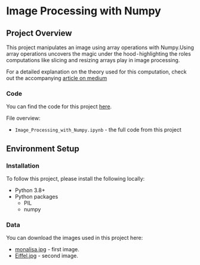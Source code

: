 # Image Processing with Numpy
## Project Overview
This project manipulates an image using array operations with Numpy.Using array operations uncovers the magic under the hood - highlighting the roles computations like slicing and resizing arrays play in image processing.


For a detailed explanation on the theory used for this computation, check out the accompanying [article on medium](https://medium.com/@ayoakinkugbe/linear-regression-from-scratch-using-matrices-991df6e28f62)

### Code
You can find the code for this project [here](https://github.com/ayoakin/Image-Processing-with-NumPy/blob/main/Image_Processing_with_Numpy.ipynb).

File overview:

* `Image_Processing_with_Numpy.ipynb` - the full code from this project


## Environment Setup

### Installation
To follow this project, please install the following locally:

* Python 3.8+
* Python packages
  * PIL
  * numpy

### Data

You can download the images used in this project here:

* [monalisa.jpg](https://github.com/ayoakin/Image-Processing-with-NumPy/blob/main/Images/monalisa.jpg) - first image.
* [Eiffel.jpg](https://github.com/ayoakin/Image-Processing-with-NumPy/blob/main/Images/Eiffel.jpg) - second image.
